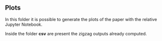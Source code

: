 ## Plots

In this folder it is possible to generate the plots of the paper with the relative Jupyter Notebook.

Inside the folder **csv** are present the zigzag outputs already computed.